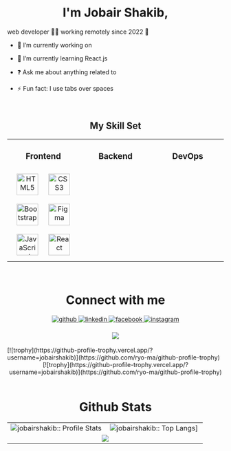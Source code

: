 <!-- <div align="center">
<img src="" align="center" style="width: 100%" />
</div>   -->
  

# <div align="center">I'm Jobair Shakib, 
 web developer 👨‍💻 
working remotely since 2022 🚀</div>  
  

- 🔭 I’m currently working on   
  

- 🌱 I’m currently learning React.js  
  

- ❓ Ask me about anything related to   
  

- ⚡ Fun fact: I use tabs over spaces  
  

<br/>  

<h2 align="center">My Skill Set</h2>
<table align="center"><tr><td valign="top" width="33%">



<h3 align="center">Frontend</h3>
<div align="center">  
<img style="margin: 10px" src="https://profilinator.rishav.dev/skills-assets/html5-original-wordmark.svg" alt="HTML5" height="50" />  
<img style="margin: 10px" src="https://profilinator.rishav.dev/skills-assets/css3-original-wordmark.svg" alt="CSS3" height="50" />  
<img style="margin: 10px" src="https://profilinator.rishav.dev/skills-assets/bootstrap-plain.svg" alt="Bootstrap" height="50" />  
<img style="margin: 10px" src="https://profilinator.rishav.dev/skills-assets/figma-icon.svg" alt="Figma" height="50" />  
<img style="margin: 10px" src="https://profilinator.rishav.dev/skills-assets/javascript-original.svg" alt="JavaScript" height="50" />  
<img style="margin: 10px" src="https://profilinator.rishav.dev/skills-assets/react-original-wordmark.svg" alt="React" height="50" />  
</div>

</td><td valign="top" width="33%">

<h3 align="center">Backend</h3> 
<div align="center">  
  
</div>

</td><td valign="top" width="33%">

<h3 align="center">DevOps</h3> 
<div align="center">  
  
</div>

</td></tr></table>  

<br/>  


<h1 align="center">Connect with me </h1>
<div align="center">
<a href="https://github.com/jobairshakib" target="_blank">
<img src=https://img.shields.io/badge/github-%2324292e.svg?&style=for-the-badge&logo=github&logoColor=white alt=github style="margin-bottom: 5px;" />
</a>
<a href="https://linkedin.com/in/jobairshakib" target="_blank">
<img src=https://img.shields.io/badge/linkedin-%231E77B5.svg?&style=for-the-badge&logo=linkedin&logoColor=white alt=linkedin style="margin-bottom: 5px;" />
</a>
<a href="https://www.facebook.com/jobair123" target="_blank">
<img src=https://img.shields.io/badge/facebook-%232E87FB.svg?&style=for-the-badge&logo=facebook&logoColor=white alt=facebook style="margin-bottom: 5px;" />
</a>
<a href="https://instagram.com/jobair_shakib" target="_blank">
<img src=https://img.shields.io/badge/instagram-%23000000.svg?&style=for-the-badge&logo=instagram&logoColor=white alt=instagram style="margin-bottom: 5px;" />
</a>  
</div>   

<br/>   

<div align="center">
<img src="https://komarev.com/ghpvc/?username=jobairshakib&&style=flat-square" align="center" />
</div>  
  

<br/>  
[![trophy](https://github-profile-trophy.vercel.app/?username=jobairshakib)](https://github.com/ryo-ma/github-profile-trophy)
<div align="center">
  [![trophy](https://github-profile-trophy.vercel.app/?username=jobairshakib)](https://github.com/ryo-ma/github-profile-trophy)
</div>
<br />

<p align="center">
   <table align="center">
   <h1 align="center">Github Stats</h1>
       <tr>
       <td align="center" width="50%"><img alt="jobairshakib:: Profile Stats" src="https://github-readme-stats.vercel.app/api?username=jobairshakib&theme=blue-green&amp;show_icons=true&amp;count_private=true&amp;hide_border=true" /></td>
       <td align="center" width="50%"><img alt="jobairshakib:: Top Langs]" src="https://github-readme-stats.vercel.app/api/top-langs/?username=jobairshakib&langs_count=14&theme=blue-green&layout=compact&hide=html"> </td>
     </tr>
     <tr>
        <td colspan="2" align="center"><img  align="center" src="https://github-readme-streak-stats.herokuapp.com?user=jobairshakib&theme=blue-green&hide_border=true"></td>
     </tr>
   </table>
</p>
